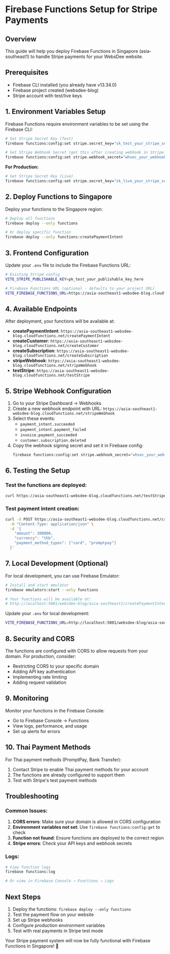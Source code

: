# Firebase Functions Setup for Stripe Payments

## Overview

This guide will help you deploy Firebase Functions in Singapore (asia-southeast1) to handle Stripe payments for your WebsDee website.

## Prerequisites

- Firebase CLI installed (you already have v13.34.0)
- Firebase project created (websdee-blog)
- Stripe account with test/live keys

## 1. Environment Variables Setup

Firebase Functions require environment variables to be set using the Firebase CLI:

```bash
# Set Stripe Secret Key (Test)
firebase functions:config:set stripe.secret_key="sk_test_your_stripe_secret_key_here"

# Set Stripe Webhook Secret (get this after creating webhook in Stripe Dashboard)
firebase functions:config:set stripe.webhook_secret="whsec_your_webhook_secret_here"
```

**For Production:**

```bash
# Set Stripe Secret Key (Live)
firebase functions:config:set stripe.secret_key="sk_live_your_stripe_secret_key_here"
```

## 2. Deploy Functions to Singapore

Deploy your functions to the Singapore region:

```bash
# Deploy all functions
firebase deploy --only functions

# Or deploy specific function
firebase deploy --only functions:createPaymentIntent
```

## 3. Frontend Configuration

Update your `.env` file to include the Firebase Functions URL:

```bash
# Existing Stripe config
VITE_STRIPE_PUBLISHABLE_KEY=pk_test_your_publishable_key_here

# Firebase Functions URL (optional - defaults to your project URL)
VITE_FIREBASE_FUNCTIONS_URL=https://asia-southeast1-websdee-blog.cloudfunctions.net
```

## 4. Available Endpoints

After deployment, your functions will be available at:

- **createPaymentIntent**: `https://asia-southeast1-websdee-blog.cloudfunctions.net/createPaymentIntent`
- **createCustomer**: `https://asia-southeast1-websdee-blog.cloudfunctions.net/createCustomer`
- **createSubscription**: `https://asia-southeast1-websdee-blog.cloudfunctions.net/createSubscription`
- **stripeWebhook**: `https://asia-southeast1-websdee-blog.cloudfunctions.net/stripeWebhook`
- **testStripe**: `https://asia-southeast1-websdee-blog.cloudfunctions.net/testStripe`

## 5. Stripe Webhook Configuration

1. Go to your Stripe Dashboard → Webhooks
2. Create a new webhook endpoint with URL:
   `https://asia-southeast1-websdee-blog.cloudfunctions.net/stripeWebhook`
3. Select these events:
   - `payment_intent.succeeded`
   - `payment_intent.payment_failed`
   - `invoice.payment_succeeded`
   - `customer.subscription.deleted`
4. Copy the webhook signing secret and set it in Firebase config:
   ```bash
   firebase functions:config:set stripe.webhook_secret="whsec_your_webhook_secret"
   ```

## 6. Testing the Setup

### Test the functions are deployed:

```bash
curl https://asia-southeast1-websdee-blog.cloudfunctions.net/testStripe
```

### Test payment intent creation:

```bash
curl -X POST https://asia-southeast1-websdee-blog.cloudfunctions.net/createPaymentIntent \
  -H "Content-Type: application/json" \
  -d '{
    "amount": 300000,
    "currency": "thb",
    "payment_method_types": ["card", "promptpay"]
  }'
```

## 7. Local Development (Optional)

For local development, you can use Firebase Emulator:

```bash
# Install and start emulator
firebase emulators:start --only functions

# Your functions will be available at:
# http://localhost:5001/websdee-blog/asia-southeast1/createPaymentIntent
```

Update your `.env` for local development:

```bash
VITE_FIREBASE_FUNCTIONS_URL=http://localhost:5001/websdee-blog/asia-southeast1
```

## 8. Security and CORS

The functions are configured with CORS to allow requests from your domain. For production, consider:

- Restricting CORS to your specific domain
- Adding API key authentication
- Implementing rate limiting
- Adding request validation

## 9. Monitoring

Monitor your functions in the Firebase Console:

- Go to Firebase Console → Functions
- View logs, performance, and usage
- Set up alerts for errors

## 10. Thai Payment Methods

For Thai payment methods (PromptPay, Bank Transfer):

1. Contact Stripe to enable Thai payment methods for your account
2. The functions are already configured to support them
3. Test with Stripe's test payment methods

## Troubleshooting

### Common Issues:

1. **CORS errors**: Make sure your domain is allowed in CORS configuration
2. **Environment variables not set**: Use `firebase functions:config:get` to check
3. **Function not found**: Ensure functions are deployed to the correct region
4. **Stripe errors**: Check your API keys and webhook secrets

### Logs:

```bash
# View function logs
firebase functions:log

# Or view in Firebase Console → Functions → Logs
```

## Next Steps

1. Deploy the functions: `firebase deploy --only functions`
2. Test the payment flow on your website
3. Set up Stripe webhooks
4. Configure production environment variables
5. Test with real payments in Stripe test mode

Your Stripe payment system will now be fully functional with Firebase Functions in Singapore! 🎉
